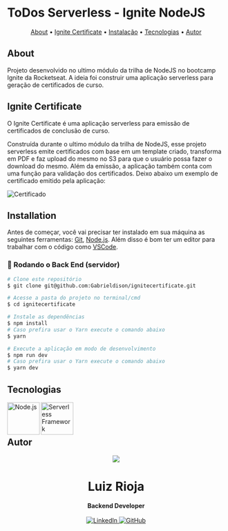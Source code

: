 # ToDos Serverless - Ignite NodeJS

<p align="center">
  <a href="#About">About</a> •
  <a href="#ignite-certificate">Ignite Certificate</a> •
  <a href="#instalação">Instalação</a> •
  <a href="#tecnologias">Tecnologias</a> •
  <a href="#autor">Autor</a>  
</p>

## About

Projeto desenvolvido no ultimo módulo da trilha de NodeJS no bootcamp Ignite da Rocketseat. A ideia foi construir uma aplicação serverless para geração de certificados de curso.

## Ignite Certificate

O Ignite Certificate é uma aplicação serverless para emissão de certificados de conclusão de curso.

Construída durante o ultimo módulo da trilha de NodeJS, esse projeto serverless emite certificados com base em um template criado, transforma em PDF e faz upload do mesmo no S3 para que o usuário possa fazer o download do mesmo.
Além da emissão, a aplicação também conta com uma função para validação dos certificados. Deixo abaixo um exemplo de certificado emitido pela aplicação:

![Certificado](./readme/certificado.png)

## Installation

Antes de começar, você vai precisar ter instalado em sua máquina as seguintes ferramentas:
[Git](https://git-scm.com), [Node.js](https://nodejs.org/en/).
Além disso é bom ter um editor para trabalhar com o código como [VSCode](https://code.visualstudio.com/).

### 🎲 Rodando o Back End (servidor)

```bash
# Clone este repositório
$ git clone git@github.com:Gabrieldison/ignitecertificate.git

# Acesse a pasta do projeto no terminal/cmd
$ cd ignitecertificate

# Instale as dependências
$ npm install
# Caso prefira usar o Yarn execute o comando abaixo
$ yarn

# Execute a aplicação em modo de desenvolvimento
$ npm run dev
# Caso prefira usar o Yarn execute o comando abaixo
$ yarn dev
```

## Tecnologias

<img align="left" src="https://profilinator.rishav.dev/skills-assets/nodejs-original-wordmark.svg" alt="Node.js" height="75" />

<img align="left" src="https://user-images.githubusercontent.com/2752551/30405068-a7733b34-989e-11e7-8f66-7badaf1373ed.png" alt="Serverless Framework" height="75"/>

<br><br><br>

## Autor

<div align="center">
<img src="https://images.weserv.nl/?url=avatars.githubusercontent.com/u/55336456?v=4&h=100&w=100&fit=cover&mask=circle&maxage=7d" />
<h1>Luiz Rioja</h1>
<strong>Backend Developer</strong>
<br/>
<br/>

<a href="https://linkedin.com/in/gabriel-dison" target="_blank">
<img alt="LinkedIn" src="https://img.shields.io/badge/linkedin-%230077B5.svg?style=for-the-badge&logo=linkedin&logoColor=white"/>
</a>

<a href="https://github.com/Gabrieldison" target="_blank">
<img alt="GitHub" src="https://img.shields.io/badge/github-%23121011.svg?style=for-the-badge&logo=github&logoColor=white"/>
</a>

<br/>
<br/>
</div>
